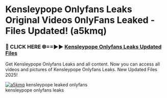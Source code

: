 # Kensleypope Onlyfans Leaks Original Videos 0nlyFans Leaked - Files Updated! (a5kmq)

<h3>🔴 CLICK HERE 🌐==►► <a href="https://tinyurl.com/2jnfzry5" rel="nofollow">Kensleypope Onlyfans Leaks Updated Files</a></h3>

Get Kensleypope Onlyfans Leaks and all content. Now you can access all videos and pictures of Kensleypope Onlyfans Leaks. New Updated Files 2025!

[![a5kmq](https://i.imgur.com/GyGTBgg.gif)](https://tinyurl.com/2jnfzry5)
kensleypope leaked onlyfans<br>
kensleypope onlyfans leaks